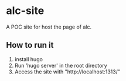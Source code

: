 # alc-site
A POC site for host the page of alc.

## How to run it
1. install hugo
2. Run 'hugo server' in the root directory
3. Access the site with "http://localhost:1313/”
